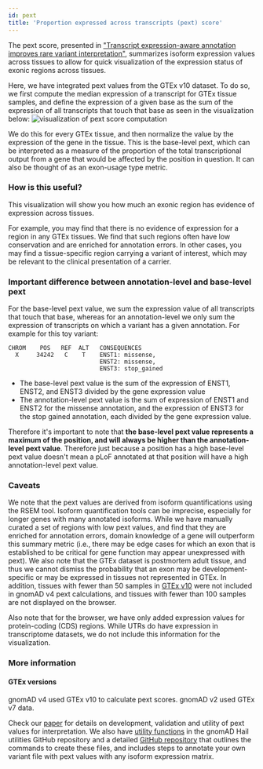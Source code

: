 ```yaml
---
id: pext
title: 'Proportion expressed across transcripts (pext) score'
---
```


The pext score, presented in ["Transcript expression-aware annotation improves rare variant interpretation"](https://broad.io/tx_annotation), summarizes isoform expression values across tissues to allow for quick visualization of the expression status of exonic regions across tissues.

Here, we have integrated pext values from the GTEx v10 dataset. To do so, we first compute the median expression of a transcript for GTEx tissue samples, and define the expression of a given base as the sum of the expression of all transcripts that touch that base as seen in the visualization below:
![visualization of pext score computation](pext.png)

We do this for every GTEx tissue, and then normalize the value by the expression of the gene in the tissue. This is the base-level pext, which can be interpreted as a measure of the proportion of the total transcriptional output from a gene that would be affected by the position in question. It can also be thought of as an exon-usage type metric.

### How is this useful?
This visualization will show you how much an exonic region has evidence of expression across tissues.

For example, you may find that there is no evidence of expression for a region in any GTEx tissues. We find that such regions often have low conservation and are enriched for annotation errors. In other cases, you may find a tissue-specific region carrying a variant of interest, which may be relevant to the clinical presentation of a carrier.

### Important difference between annotation-level and base-level pext
For the base-level pext value, we sum the expression value of all transcripts that touch that base, whereas for an annotation-level we only sum the expression of transcripts on which a variant has a given annotation. For example for this toy variant:

```
CHROM    POS   REF  ALT   CONSEQUENCES
  X     34242   C    T    ENST1: missense,
                          ENST2: missense,
                          ENST3: stop_gained
```
- The base-level pext value is the sum of the expression of ENST1, ENST2, and ENST3 divided by the gene expression value
- The annotation-level pext value is the sum of expression of ENST1 and ENST2 for the missense annotation, and the expression  of ENST3 for the stop gained annotation, each divided by the gene expression value.

Therefore it's important to note that **the base-level pext value represents a maximum of the position, and will always be higher than the annotation-level pext value**. Therefore just because a position has a high base-level pext value doesn't mean a pLoF annotated at that position will have a high annotation-level pext value.

### Caveats
We note that the pext values are derived from isoform quantifications using the RSEM tool. Isoform quantification tools can be imprecise, especially for longer genes with many annotated isoforms. While we have manually curated a set of regions with low pext values, and find that they are enriched for annotation errors, domain knowledge of a gene will outperform this summary metric (i.e., there may be edge cases for which an exon that is established to be critical for gene function may appear unexpressed with pext). We also note that the GTEx dataset is postmortem adult tissue, and thus we cannot dismiss the probability that an exon may be development-specific or may be expressed in tissues not represented in GTEx. In addition, tissues with fewer than 50 samples in [GTEx v10](https://gtexportal.org/home/tissueSummaryPage) were not included in gnomAD v4 pext calculations, and tissues with fewer than 100 samples are not displayed on the browser.

Also note that for the browser, we have only added expression values for protein-coding (CDS) regions. While UTRs do have expression in transcriptome datasets, we do not include this information for the visualization.

### More information

#### GTEx versions
gnomAD v4 used GTEx v10 to calculate pext scores. gnomAD v2 used GTEx v7 data.

Check our [paper](https://broad.io/tx_annotation) for details on development, validation and utility of pext values for interpretation. We also have [utility functions](https://github.com/broadinstitute/gnomad_methods/blob/main/gnomad/utils/transcript_annotation.py) in the gnomAD Hail utilities GitHub repository and a detailed [GitHub repository](https://github.com/macarthur-lab/tx_annotation/) that outlines the commands to create these files, and includes steps to annotate your own variant file with pext values with any isoform expression matrix.
